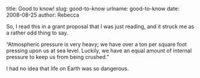 title: Good to know!
slug: good-to-know
urlname: good-to-know
date: 2008-08-25
author: Rebecca

So, I read this in a grant proposal that I was just reading, and it struck me as
a rather odd thing to say.

&ldquo;Atmospheric pressure is very heavy; we have over a ton per square foot
pressing upon us at sea level. Luckily, we have an equal amount of internal
pressure to keep us from being crushed.&rdquo;

I had no idea that life on Earth was so dangerous.
